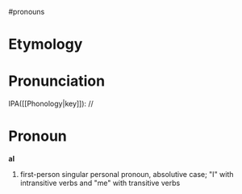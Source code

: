 #pronouns
# Etymology
# Pronunciation
IPA([[Phonology|key]]): //
# Pronoun
**al**
1. first-person singular personal pronoun, absolutive case; "I" with intransitive verbs and "me" with transitive verbs